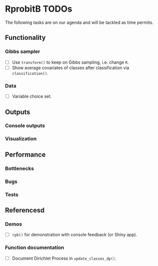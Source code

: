 # RprobitB TODOs

The following tasks are on our agenda and will be tackled as time permits.

## Functionality

### Gibbs sampler

- [ ] Use `transform()` to keep on Gibbs sampling, i.e. change `R`.
- [ ] Show average covariates of classes after classification via `classification()`.
  
### Data

- [ ] Variable choice set.

## Outputs

### Console outputs

### Visualization

## Performance

### Bottlenecks

### Bugs

### Tests

## Referencesd

### Demos

- [ ] `rpb()` for demonstration with console feedback (or Shiny app).

### Function documentation

- [ ] Document Dirichlet Process in `update_classes_dp()`.

